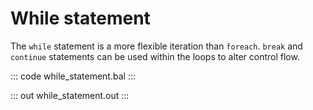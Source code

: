 # While statement

The `while` statement is a more flexible iteration than `foreach`. `break` and `continue` statements can be used within the loops to alter control flow.

::: code while_statement.bal :::

::: out while_statement.out :::